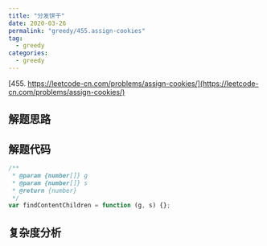 ```yaml
---
title: "分发饼干"
date: 2020-03-26
permalink: "greedy/455.assign-cookies"
tag:
  - greedy
categories:
  - greedy
---
```


[455. https://leetcode-cn.com/problems/assign-cookies/](https://leetcode-cn.com/problems/assign-cookies/)

## 解题思路

## 解题代码

```js
/**
 * @param {number[]} g
 * @param {number[]} s
 * @return {number}
 */
var findContentChildren = function (g, s) {};
```

## 复杂度分析
